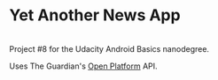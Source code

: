 <p><h1>Yet Another News App</h1><br>
Project #8 for the Udacity Android Basics nanodegree.</p>

Uses The Guardian's [Open Platform](https://open-platform.theguardian.com/) API.
